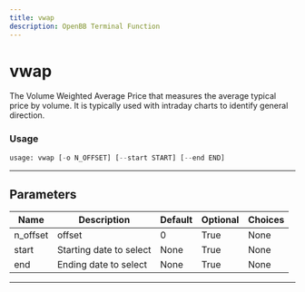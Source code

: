 ```yaml
---
title: vwap
description: OpenBB Terminal Function
---
```


# vwap

The Volume Weighted Average Price that measures the average typical price by volume. It is typically used with intraday charts to identify general direction.

### Usage

```python
usage: vwap [-o N_OFFSET] [--start START] [--end END]
```

---

## Parameters

| Name | Description | Default | Optional | Choices |
| ---- | ----------- | ------- | -------- | ------- |
| n_offset | offset | 0 | True | None |
| start | Starting date to select | None | True | None |
| end | Ending date to select | None | True | None |
---

